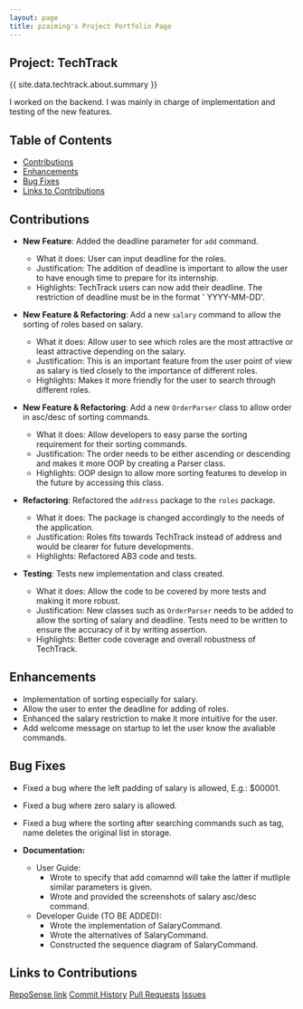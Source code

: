 ```yaml
---
layout: page
title: pzaiming's Project Portfolio Page
---
```


## Project: TechTrack

{{ site.data.techtrack.about.summary }}

I worked on the backend. I was mainly in charge of implementation and testing of the new features.

## Table of Contents

* [Contributions](#contributions)
* [Enhancements](#enhancements)
* [Bug Fixes](#bug-fixes)
* [Links to Contributions](#links-to-contributions)

## Contributions

* **New Feature**: Added the deadline parameter for `add` command.
    * What it does: User can input deadline for the roles.
    * Justification: The addition of deadline is important to allow the user to have enough time to prepare for its
      internship.
    * Highlights: TechTrack users can now add their deadline. The restriction of deadline must be in the format '
      YYYY-MM-DD'.


* **New Feature & Refactoring**: Add a new `salary` command to allow the sorting of roles based on salary.
    * What it does: Allow user to see which roles are the most attractive or least attractive depending on the salary.
    * Justification: This is an important feature from the user point of view as salary is tied closely to the
      importance of different roles.
    * Highlights: Makes it more friendly for the user to search through different roles.

* **New Feature & Refactoring**: Add a new `OrderParser` class to allow order in asc/desc of sorting commands.
    * What it does: Allow developers to easy parse the sorting requirement for their sorting commands.
    * Justification: The order needs to be either ascending or descending and makes it more OOP by creating a Parser class.
    * Highlights: OOP design to allow more sorting features to develop in the future by accessing this class.


* **Refactoring**: Refactored the `address` package to the `roles` package.
    * What it does: The package is changed accordingly to the needs of the application.
    * Justification: Roles fits towards TechTrack instead of address and would be clearer for future developments.
    * Highlights: Refactored AB3 code and tests.


* **Testing**: Tests new implementation and class created.
    * What it does: Allow the code to be covered by more tests and making it more robust.
    * Justification: New classes such as `OrderParser` needs to be added to allow the sorting of salary and deadline.
      Tests need to be written to ensure the accuracy of it by writing assertion.
    * Highlights: Better code coverage and overall robustness of TechTrack.


## Enhancements

* Implementation of sorting especially for salary.
* Allow the user to enter the deadline for adding of roles.
* Enhanced the salary restriction to make it more intuitive for the user.
* Add welcome message on startup to let the user know the avaliable commands.

## Bug Fixes

* Fixed a bug where the left padding of salary is allowed, E.g.: $00001.
* Fixed a bug where zero salary is allowed.
* Fixed a bug where the sorting after searching commands such as tag, name deletes the original list in storage.

* **Documentation:**
    * User Guide:
        * Wrote to specify that add comamnd will take the latter if mutliple similar parameters is given.
        * Wrote and provided the screenshots of salary asc/desc command.
    * Developer Guide (TO BE ADDED):
        * Wrote the implementation of SalaryCommand.
        * Wrote the alternatives of SalaryCommand.
        * Constructed the sequence diagram of SalaryCommand.

## Links to Contributions

[RepoSense link](https://nus-cs2103-ay2223s2.github.io/tp-dashboard/?search=pzaiming&breakdown=true)
[Commit History](https://github.com/AY2223S2-CS2103-W16-2/tp/commits?author=pzaiming)
[Pull Requests](https://github.com/AY2223S2-CS2103-W16-2/tp/pulls?q=is%3Apr+author%3Apzaiming)
[Issues](https://github.com/AY2223S2-CS2103-W16-2/tp/issues?q=is%3Aissue+author%3Apzaiming)
